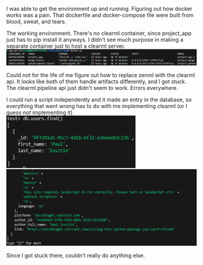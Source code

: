 I was able to get the environment up and running. Figuring out how docker works was a pain. That dockerfile and docker-compose file were built from blood, sweat, and tears.

The working environment. There's no clearml container, since project_app just has to pip install it anyways.
I didn't see much purpose in making a separate container just to host a clearml server.
![alt text](image.png)

Could not for the life of me figure out how to replace zenml with the clearml api. It looks like both of them handle artifacts differently, and I got stuck.
The clearml pipeline api just didn't seem to work. Errors everywhere.

I could run a script independently and it made an entry in the database, so everything that went wrong has to do with me implementing clearml (or I guess *not* implementing it)
![alt text](image-2.png)
![alt text](image-1.png)

Since I got stuck there, couldn't really do anything else.
